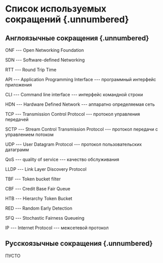 # Список используемых сокращений {.unnumbered}

## Англоязычные сокращения {.unnumbered}

ONF --- Open Networking Foundation

SDN --- Software-defined Networking

RTT --- Round Trip Time

API --- Application Programming Interface --- программный интерфейс приложения

CLI --- Command line interface --- интерфейс командной строки

HDN --- Hardware Defined Network --- аппаратно определяемая сеть

TCP --- Transmission Control Protocol --- протокол управления передачей

SCTP --- Stream Control Transmission Protocol --- протокол передачи с управлением потоком

UDP --- User Datagram Protocol --- протокол пользовательских датаграмм

QoS --- quality of service --- качество обслуживания

LLDP --- Link Layer Discovery Protocol

TBF --- Token bucket filter

CBF --- Credit Base Fair Queue

HTB --- Hierarchy Token Bucket

RED --- Random Early Detection

SFQ --- Stochastic Fairness Queueing

IP --- Internet Protocol --- межсетевой протокол

## Русскоязычные сокращения {.unnumbered}

ПУСТО